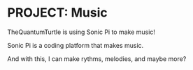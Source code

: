 
# PROJECT: Music

TheQuantumTurtle is using Sonic Pi to make music!

Sonic Pi is a coding platform that makes music.

And with this, I can make rythms, melodies, and maybe more?




